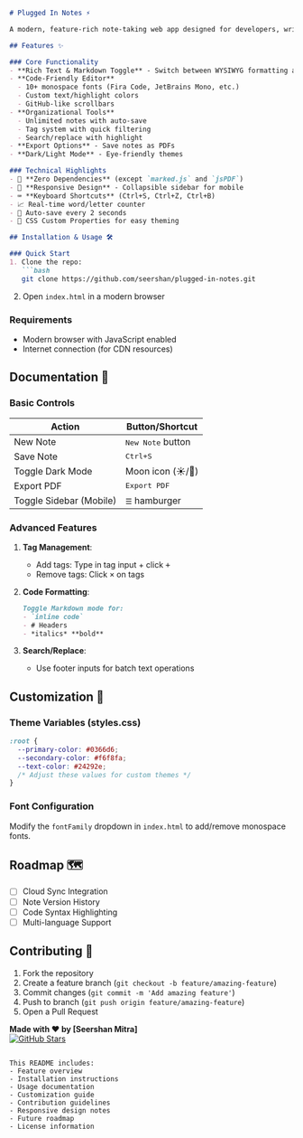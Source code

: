 ```markdown
# Plugged In Notes ⚡

A modern, feature-rich note-taking web app designed for developers, writers, and productivity enthusiasts and built with a vanilla JavaScript interface.

## Features ✨

### Core Functionality
- **Rich Text & Markdown Toggle** - Switch between WYSIWYG formatting and Markdown syntax
- **Code-Friendly Editor**  
  - 10+ monospace fonts (Fira Code, JetBrains Mono, etc.)
  - Custom text/highlight colors
  - GitHub-like scrollbars
- **Organizational Tools**
  - Unlimited notes with auto-save
  - Tag system with quick filtering
  - Search/replace with highlight
- **Export Options** - Save notes as PDFs
- **Dark/Light Mode** - Eye-friendly themes

### Technical Highlights
- 🚀 **Zero Dependencies** (except `marked.js` and `jsPDF`)
- 📱 **Responsive Design** - Collapsible sidebar for mobile
- ⌨️ **Keyboard Shortcuts** (Ctrl+S, Ctrl+Z, Ctrl+B)
- 📈 Real-time word/letter counter
- 🔄 Auto-save every 2 seconds
- 🎨 CSS Custom Properties for easy theming

## Installation & Usage 🛠️

### Quick Start
1. Clone the repo:
   ```bash
   git clone https://github.com/seershan/plugged-in-notes.git
   ```
2. Open `index.html` in a modern browser

### Requirements
- Modern browser with JavaScript enabled
- Internet connection (for CDN resources)

## Documentation 📖

### Basic Controls
| Action                  | Button/Shortcut            |
|-------------------------|----------------------------|
| New Note                | <kbd>New Note</kbd> button |
| Save Note               | <kbd>Ctrl+S</kbd>          |
| Toggle Dark Mode        | Moon icon (☀️/🌙)          |
| Export PDF              | <kbd>Export PDF</kbd>      |
| Toggle Sidebar (Mobile) | <kbd>☰</kbd> hamburger     |

### Advanced Features
1. **Tag Management**:
   - Add tags: Type in tag input + click <kbd>+</kbd>
   - Remove tags: Click <kbd>×</kbd> on tags

2. **Code Formatting**:
   ```markdown
   Toggle Markdown mode for:
   - `inline code`
   - # Headers
   - *italics* **bold**
   ```

3. **Search/Replace**:
   - Use footer inputs for batch text operations

## Customization 🎨

### Theme Variables (styles.css)
```css
:root {
  --primary-color: #0366d6;
  --secondary-color: #f6f8fa;
  --text-color: #24292e;
  /* Adjust these values for custom themes */
}
```

### Font Configuration
Modify the `fontFamily` dropdown in `index.html` to add/remove monospace fonts.

## Roadmap 🗺️

- [ ] Cloud Sync Integration
- [ ] Note Version History
- [ ] Code Syntax Highlighting
- [ ] Multi-language Support

## Contributing 🤝

1. Fork the repository
2. Create a feature branch (`git checkout -b feature/amazing-feature`)
3. Commit changes (`git commit -m 'Add amazing feature'`)
4. Push to branch (`git push origin feature/amazing-feature`)
5. Open a Pull Request


**Made with ❤️ by [Seershan Mitra]**  
[![GitHub Stars](https://img.shields.io/github/stars/seershan/plugged-in-notes?style=social)](https://github.com/seershan/plugged-in-notes)
```

This README includes:
- Feature overview
- Installation instructions
- Usage documentation
- Customization guide
- Contribution guidelines
- Responsive design notes
- Future roadmap
- License information
